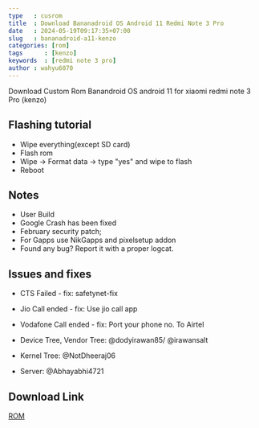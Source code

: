 ```yaml
---
type   : cusrom
title  : Download Bananadroid OS Android 11 Redmi Note 3 Pro
date   : 2024-05-19T09:17:35+07:00
slug   : bananadroid-a11-kenzo
categories: [rom]
tags      : [kenzo]
keywords  : [redmi note 3 pro]
author : wahyu6070
---
```


Download Custom Rom Banandroid OS android 11 for xiaomi redmi note 3 Pro (kenzo)


## Flashing tutorial
- Wipe everything(except SD card)
- Flash rom
- Wipe -> Format data -> type "yes" and wipe to flash
- Reboot

## Notes
- User Build
- Google Crash has been fixed
- February security patch;
- For Gapps use NikGapps and pixelsetup addon 
- Found any bug? Report it with a proper logcat.

## Issues and fixes
- CTS Failed - fix: safetynet-fix 
- Jio Call ended - fix: Use jio call app
- Vodafone Call ended - fix: Port your phone no. To Airtel

- Device Tree, Vendor Tree: @dodyirawan85/ @irawansalt

- Kernel Tree: @NotDheeraj06

- Server: @Abhayabhi4721

## Download Link

[ROM](https://github.com/Dheeraj3031A/device_xiaomi_kenzo/releases/tag/BananaDroid-11-v6-Community-kenzo-20240322)

